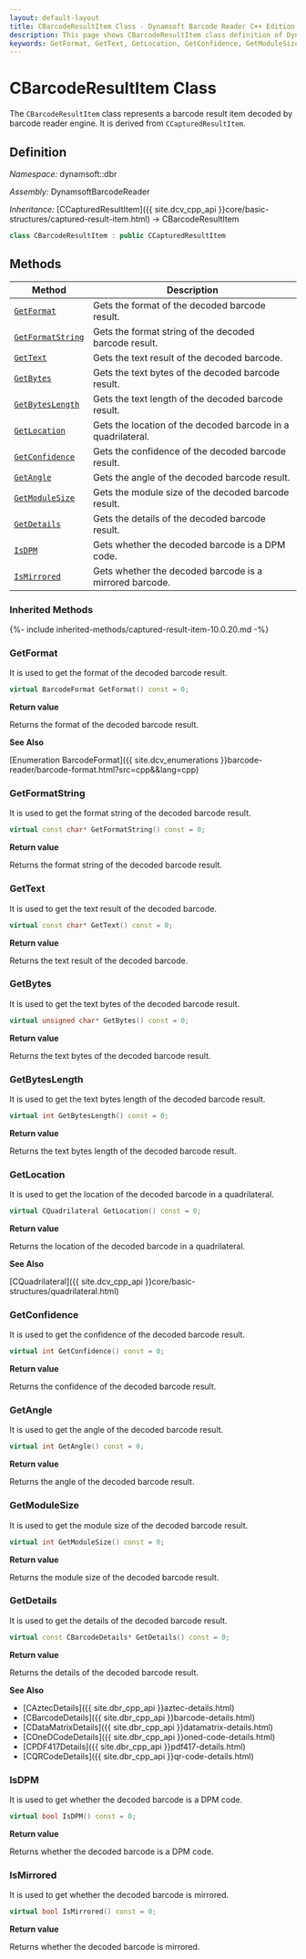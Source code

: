 ```yaml
---
layout: default-layout
title: CBarcodeResultItem Class - Dynamsoft Barcode Reader C++ Edition API Reference
description: This page shows CBarcodeResultItem class definition of Dynamsoft Barcode Reader SDK C++ Edition.
keywords: GetFormat, GetText, GetLocation, GetConfidence, GetModuleSize, CBarcodeResultItem, api reference
---
```


# CBarcodeResultItem Class

The `CBarcodeResultItem` class represents a barcode result item decoded by barcode reader engine. It is derived from `CCapturedResultItem`.

## Definition

*Namespace:* dynamsoft::dbr

*Assembly:* DynamsoftBarcodeReader

*Inheritance:* [CCapturedResultItem]({{ site.dcv_cpp_api }}core/basic-structures/captured-result-item.html) -> CBarcodeResultItem

```cpp
class CBarcodeResultItem : public CCapturedResultItem
```

## Methods

| Method               | Description |
|----------------------|-------------|
| [`GetFormat`](#getformat) | Gets the format of the decoded barcode result. |
| [`GetFormatString`](#getformatstring) | Gets the format string of the decoded barcode result. |
| [`GetText`](#gettext) | Gets the text result of the decoded barcode. |
| [`GetBytes`](#getbytes) | Gets the text bytes of the decoded barcode result. |
| [`GetBytesLength`](#getbyteslength) | Gets the text length of the decoded barcode result. |
| [`GetLocation`](#getlocation) | Gets the location of the decoded barcode in a quadrilateral. |
| [`GetConfidence`](#getconfidence) | Gets the confidence of the decoded barcode result. |
| [`GetAngle`](#getangle) | Gets the angle of the decoded barcode result. |
| [`GetModuleSize`](#getmodulesize) | Gets the module size of the decoded barcode result. |
| [`GetDetails`](#getdetails) | Gets the details of the decoded barcode result. |
| [`IsDPM`](#isdpm) | Gets whether the decoded barcode is a DPM code. |
| [`IsMirrored`](#ismirrored) | Gets whether the decoded barcode is a mirrored barcode. |

### Inherited Methods

{%- include inherited-methods/captured-result-item-10.0.20.md -%}

### GetFormat

It is used to get the format of the decoded barcode result.

```cpp
virtual BarcodeFormat GetFormat() const = 0;
```

**Return value**

Returns the format of the decoded barcode result.

**See Also**

[Enumeration BarcodeFormat]({{ site.dcv_enumerations }}barcode-reader/barcode-format.html?src=cpp&&lang=cpp)

### GetFormatString

It is used to get the format string of the decoded barcode result.

```cpp
virtual const char* GetFormatString() const = 0;
```

**Return value**

Returns the format string of the decoded barcode result.

### GetText

It is used to get the text result of the decoded barcode.

```cpp
virtual const char* GetText() const = 0;
```

**Return value**

Returns the text result of the decoded barcode.

### GetBytes

It is used to get the text bytes of the decoded barcode result.

```cpp
virtual unsigned char* GetBytes() const = 0;
```

**Return value**

Returns the text bytes of the decoded barcode result.

### GetBytesLength

It is used to get the text bytes length of the decoded barcode result.

```cpp
virtual int GetBytesLength() const = 0;
```

**Return value**

Returns the text bytes length of the decoded barcode result.

### GetLocation

It is used to get the location of the decoded barcode in a quadrilateral.

```cpp
virtual CQuadrilateral GetLocation() const = 0;
```

**Return value**

Returns the location of the decoded barcode in a quadrilateral.

**See Also**

[CQuadrilateral]({{ site.dcv_cpp_api }}core/basic-structures/quadrilateral.html)

### GetConfidence

It is used to get the confidence of the decoded barcode result.

```cpp
virtual int GetConfidence() const = 0;
```

**Return value**

Returns the confidence of the decoded barcode result.

### GetAngle

It is used to get the angle of the decoded barcode result.

```cpp
virtual int GetAngle() const = 0;
```

**Return value**

Returns the angle of the decoded barcode result.

### GetModuleSize

It is used to get the module size of the decoded barcode result.

```cpp
virtual int GetModuleSize() const = 0;
```

**Return value**

Returns the module size of the decoded barcode result.

### GetDetails

It is used to get the details of the decoded barcode result.

```cpp
virtual const CBarcodeDetails* GetDetails() const = 0;	
```

**Return value**

Returns the details of the decoded barcode result.

**See Also**

- [CAztecDetails]({{ site.dbr_cpp_api }}aztec-details.html)
- [CBarcodeDetails]({{ site.dbr_cpp_api }}barcode-details.html)
- [CDataMatrixDetails]({{ site.dbr_cpp_api }}datamatrix-details.html)
- [COneDCodeDetails]({{ site.dbr_cpp_api }}oned-code-details.html)
- [CPDF417Details]({{ site.dbr_cpp_api }}pdf417-details.html)
- [CQRCodeDetails]({{ site.dbr_cpp_api }}qr-code-details.html)

### IsDPM

It is used to get whether the decoded barcode is a DPM code.

```cpp
virtual bool IsDPM() const = 0;
```

**Return value**

Returns whether the decoded barcode is a DPM code.

### IsMirrored

It is used to get whether the decoded barcode is mirrored.

```cpp
virtual bool IsMirrored() const = 0;
```

**Return value**

Returns whether the decoded barcode is mirrored.

